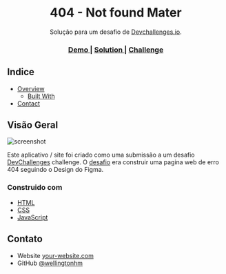<!-- Please update value in the {}  -->

<h1 align="center">404 - Not found Mater</h1>

<div align="center">
   Solução para um desafio de  <a href="http://devchallenges.io" target="_blank">Devchallenges.io</a>.
</div>

<div align="center">
  <h3>
    <a href="https://{your-demo-link.your-domain}">
      Demo
    </a>
    <span> | </span>
    <a href="https://{your-url-to-the-solution}">
      Solution
    </a>
    <span> | </span>
    <a href="https://devchallenges.io/challenges/wBunSb7FPrIepJZAg0sY">
      Challenge
    </a>
  </h3>
</div>

<!-- TABLE OF CONTENTS -->

## Indice

- [Overview](#Visão-Geral)
  - [Built With](#Construido-com)
- [Contact](#Contato)


<!-- OVERVIEW -->

## Visão Geral

![screenshot](https://user-images.githubusercontent.com/16707738/92399059-5716eb00-f132-11ea-8b14-bcacdc8ec97b.png)

Este aplicativo / site foi criado como uma submissão a um desafio [DevChallenges](https://devchallenges.io/challenges) challenge. O [desafio](https://devchallenges.io/challenges/wBunSb7FPrIepJZAg0sY) era construir uma pagina web de erro 404 seguindo o Design do Figma.

### Construido com

<!-- This section should list any major frameworks that you built your project using. Here are a few examples.-->

- [HTML](https://developer.mozilla.org/pt-BR/docs/Web/HTML)
- [CSS](https://developer.mozilla.org/pt-BR/docs/Web/CSS)
- [JavaScript](https://developer.mozilla.org/pt-BR/docs/Web/JavaScript)

## Contato

- Website [your-website.com](https://{your-web-site-link})
- GitHub [@wellingtonhm](https://github.com/wellingtonhm)